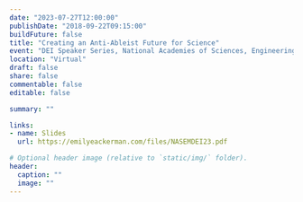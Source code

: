 ```yaml
---
date: "2023-07-27T12:00:00"
publishDate: "2018-09-22T09:15:00"
buildFuture: false 
title: "Creating an Anti-Ableist Future for Science"
event: "DEI Speaker Series, National Academies of Sciences, Engineering, and Medicine (NASEM)"
location: "Virtual"
draft: false  
share: false
commentable: false
editable: false

summary: ""

links:
- name: Slides
  url: https://emilyeackerman.com/files/NASEMDEI23.pdf

# Optional header image (relative to `static/img/` folder).
header:
  caption: ""
  image: ""
---
```



